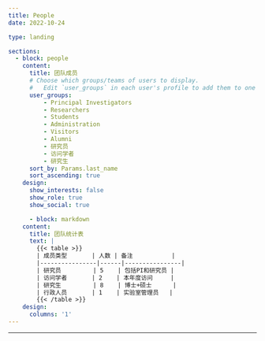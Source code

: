 ```yaml
---
title: People
date: 2022-10-24

type: landing

sections:
  - block: people
    content:
      title: 团队成员
      # Choose which groups/teams of users to display.
      #   Edit `user_groups` in each user's profile to add them to one or more of these groups.
      user_groups:
          - Principal Investigators
          - Researchers
          - Students
          - Administration
          - Visitors
          - Alumni
          - 研究员
          - 访问学者
          - 研究生
      sort_by: Params.last_name
      sort_ascending: true
    design:
      show_interests: false
      show_role: true
      show_social: true

      - block: markdown
    content:
      title: 团队统计表
      text: |
        {{< table >}}
        | 成员类型       | 人数 | 备注           |
        |----------------|------|----------------|
        | 研究员         | 5    | 包括PI和研究员 |
        | 访问学者       | 2    | 本年度访问     |
        | 研究生         | 8    | 博士+硕士      |
        | 行政人员       | 1    | 实验室管理员   |
        {{< /table >}}
    design:
      columns: '1'
---
```

---